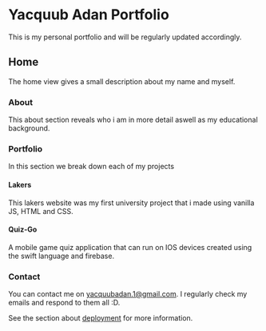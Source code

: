 # Yacquub Adan Portfolio

This is my personal portfolio and will be regularly updated accordingly.

## Home

The home view gives a small description about my name and myself.

### About

This about section reveals who i am in more detail aswell as my educational background.

### Portfolio

In this section we break down each of my projects

#### Lakers

This lakers website was my first university project that i made using vanilla JS, HTML and CSS.

#### Quiz-Go

A mobile game quiz application that can run on IOS devices created using the swift language and firebase.

### Contact

You can contact me on yacquubadan.1@gmail.com. I regularly check my emails and respond to them all :D.

See the section about [deployment](https://facebook.github.io/create-react-app/docs/deployment) for more information.
